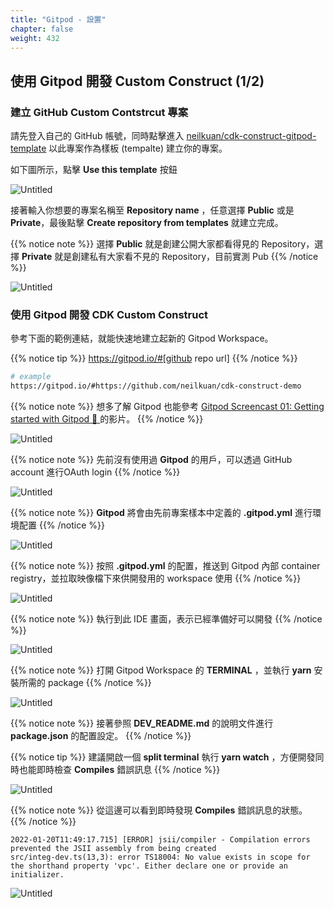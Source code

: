 ```yaml
---
title: "Gitpod - 設置"
chapter: false
weight: 432
---
```


## 使用 Gitpod 開發 Custom Construct (1/2)

### 建立 GitHub Custom Contstrcut 專案

請先登入自己的 GitHub 帳號，同時點擊進入 [neilkuan/cdk-construct-gitpod-template](https://github.com/neilkuan/cdk-construct-gitpod-template) 以此專案作為樣板 (tempalte) 建立你的專案。

如下圖所示，點擊 **Use this template** 按鈕

![Untitled](../images/04301.png)

接著輸入你想要的專案名稱至 **Repository name** ，任意選擇 **Public** 或是 **Private**，最後點擊 **Create repository from templates** 就建立完成。

{{% notice note %}}
選擇 **Public** 就是創建公開大家都看得見的 Repository，選擇 **Private** 就是創建私有大家看不見的 Repository，目前實測 Pub
{{% /notice %}}

![Untitled](../images/04302.png)

### 使用 Gitpod 開發 CDK Custom Construct

參考下面的範例連結，就能快速地建立起新的 Gitpod Workspace。

{{% notice tip %}}
https://gitpod.io/#[github repo url]
{{% /notice %}}

```bash
# example
https://gitpod.io/#https://github.com/neilkuan/cdk-construct-demo
```
{{% notice note %}}
想多了解 Gitpod 也能參考 [Gitpod Screencast 01: Getting started with Gitpod 🍊 ](https://www.youtube.com/watch?v=w65POyu3ZUQ) 的影片。
{{% /notice %}}

![Untitled](../images/04303.png)

{{% notice note %}}
先前沒有使用過 **Gitpod** 的用戶，可以透過 GitHub account 進行OAuth login
{{% /notice %}}

![Untitled](../images/04304.png)

{{% notice note %}}
**Gitpod** 將會由先前專案樣本中定義的 **.gitpod.yml** 進行環境配置
{{% /notice %}}

![Untitled](../images/04305.png)

{{% notice note %}}
按照 **.gitpod.yml** 的配置，推送到 Gitpod 內部 container registry，並拉取映像檔下來供開發用的 workspace 使用
{{% /notice %}}

![Untitled](../images/04306.png)

{{% notice note %}}
執行到此 IDE 畫面，表示已經準備好可以開發
{{% /notice %}}

![Untitled](../images/04307.png)

{{% notice note %}}
打開 Gitpod Workspace 的 **TERMINAL** ，並執行 **yarn** 安裝所需的 package
{{% /notice %}}

![Untitled](../images/04308.png)

{{% notice note %}}
接著參照 **DEV_README.md** 的說明文件進行 **package.json** 的配置設定。
{{% /notice %}}

{{% notice tip %}}
建議開啟一個 **split terminal** 執行 **yarn watch** ，方便開發同時也能即時檢查 **Compiles** 錯誤訊息
{{% /notice %}}

![Untitled](../images/04309.png)

{{% notice note %}}
從這邊可以看到即時發現 **Compiles** 錯誤訊息的狀態。
{{% /notice %}}

```
2022-01-20T11:49:17.715] [ERROR] jsii/compiler - Compilation errors prevented the JSII assembly from being created
src/integ-dev.ts(13,3): error TS18004: No value exists in scope for the shorthand property 'vpc'. Either declare one or provide an initializer.
```

![Untitled](../images/04310.png)
